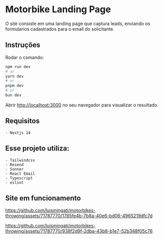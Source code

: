 # Motorbike Landing Page

O site consiste em uma landing page que captura leads, enviando os formularios cadastrados para o email do solicitante.

## Instruções

Rodar o comando:
```bash
npm run dev
# or
yarn dev
# or
pnpm dev
# or
bun dev
```
Abrir [http://localhost:3000](http://localhost:3000) no seu navegador para visualizar o resultado.

## Requisitos

```
- Nextjs 14
```

## Esse projeto utiliza:

```
- Tailwindcss
- Resend
- Sonner
- React Email
- Typescript
- eslint
```

## Site em funcionamento

https://github.com/luismingati/motorbikes-throwing/assets/71787770/1785fe4b-7b8a-40e6-bd06-4965219dfc7d

https://github.com/luismingati/motorbikes-throwing/assets/71787770/938f2d9f-2dba-43b8-b1e7-52b348f05c76



